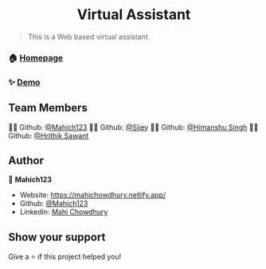 <h1 align="center">Virtual Assistant</h1>


> This is a Web based virtual assistant.
### 🏠 [Homepage](https://github.com/Mahich123/Virtual-Assistant)

### ✨ [Demo](https://assistantweb.netlify.app/)

## Team Members
👯‍♂️ Github: [@Mahich123](https://github.com/Mahich123)
👯‍♂️ Github: [@Sijey](https://github.com/sijey-praveen)
👯‍♂️ Github: [@Himanshu Singh](https://github.com/Himanxu1)
👯‍♂️ Github: [@Hrithik Sawant](https://github.com/HrithikSawant)
## Author

👤 **Mahich123**

* Website: https://mahichowdhury.netlify.app/
* Github: [@Mahich123](https://github.com/Mahich123)
* Linkedin: [Mahi Chowdhury](https://www.linkedin.com/in/mahi-chowdhury/)

## Show your support

Give a ⭐️ if this project helped you!
